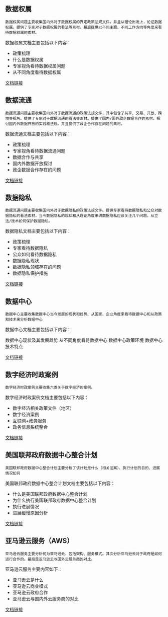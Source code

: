 ## 数据权属
    数据权属问题主要收集国内外对于数据权属的界定政策法规文件。并且从理论出发上，论证数据权属。提供了专家对于数据权属的看法等素材。最后提供以不同主题、不同工作方向等角度来看待数据权属的素材。
    
数据权属文档主要包括以下内容：

- 政策梳理
- 什么是数据权属
- 专家视角看待数据权属问题
- 从不同角度看待数据权属

[文档链接](http://note.youdao.com/noteshare?id=da149a53de159fcdd83b6ad9c4f4f128)

## 数据流通
    数据流通问题主要收集国内外对于数据流通的政策法规文件，其中包含了共享、交易、开放、跨境等视角。提供了专家对于数据流通的看法等素材。提供了国内/国外政企数据合作的素材。探讨国内外数据开放的实践和法规。并且提供了政企合作存在问题的素材。
    
数据流通文档主要包括以下内容：

- 政策梳理
- 专家视角看待数据流通问题
- 数据合作与共享
- 国内外数据开放探讨
- 政企数据合作存在的问题

[文档链接](http://note.youdao.com/noteshare?id=ee758175757127e09677d5ecd232f5e1)
## 数据隐私
    数据流通问题主要收集国内外对于数据隐私的政策法规文件。提供专家看待数据隐私和公众对数据隐私的看法素材，当今数据隐私的现状和从理论角度来讲数据隐私应该关注几个问题。从立法/技术如何保护数据隐私。
    
数据隐私文档主要包括以下内容：

- 政策梳理
- 专家看待数据隐私
- 公众如何看待数据隐私
- 数据隐私现状
- 数据隐私领域存在的问题
- 数据隐私保护措施

[文档链接](http://note.youdao.com/noteshare?id=8395a169023643c4e814796e93051b4c)
## 数据中心
    数据中心主要收集数据中心当今发展的现状和趋势、从国家、企业角度来看待数据中心和从政策和技术来分析数据中心
数据中心文档主要包括以下内容：

 数据中心现状及其发展趋势
 从不同角度看待数据中心
 数据中心政策环境
 数据中心技术特点

[文档链接](http://note.youdao.com/noteshare?id=8e7ce0e34c48f1dc770f6584f6ea49ce)

## 数字经济时政案例
    数字经济时政案例主要收集六类关于数字经济的案例。
    
数字经济时政案例文档主要包括以下内容：
- 数字经济相关政策文件（地区）
- 数字经济案例
- 互联网+政务服务
- 政务信息系统整合

[文档链接](https://note.youdao.com/ynoteshare1/index.html?id=69767c6aa575c25a0d41772c59208391&type=note)

## 美国联邦政府数据中心整合计划

    美国联邦政府数据中心整合计划主要分析了该计划是什么（相关法案）、执行计划的目的、进展情况如何
    
美国联邦政府数据中心整合计划文档主要包括以下内容：

- 什么是美国联邦政府数据中心整合计划
- 为什么执行美国联邦政府数据中心整合计划
- 执行进展情况
- 进展缓慢原因分析

[文档链接](http://note.youdao.com/noteshare?id=c40239597439eb2a2faf860f616b9bc4)
## 亚马逊云服务（AWS）
    亚马逊云服务主要分析何为亚马逊云，包括架构、服务模式。其次分析亚马逊云对于政府是如何进行合作的。最后是亚马逊云与国外云服务商的对比。
   
   亚马逊云服务主要内容如下：
   
- 亚马逊云是什么
- 亚马逊云商业模式
- 亚马逊云政府合作
- 亚马逊云与国内外云服务商的对比

[文档链接](http://note.youdao.com/noteshare?id=7f7f9da99d0a9a80c1f86d0c13e33ca5)
